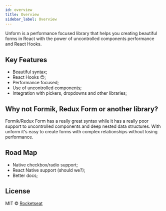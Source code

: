 ```yaml
---
id: overview
title: Overview
sidebar_label: Overview
---
```


Unform is a performance focused library that helps you creating beautiful forms in React with the power of uncontrolled components performance and React Hooks.

## Key Features

- Beautiful syntax;
- React Hooks 😍;
- Performance focused;
- Use of uncontrolled components;
- Integration with pickers, dropdowns and other libraries;

## Why not Formik, Redux Form or another library?

Formik/Redux Form has a really great syntax while it has a really poor support to uncontrolled components and deep nested data structures. With unform it's easy to create forms with complex relationships without losing performance.

<!-- ADD GIF EXAMPLE -->

## Road Map

- Native checkbox/radio support;
- React Native support (should we?);
- Better docs;

## License

MIT © [Rocketseat](https://github.com/Rocketseat)
